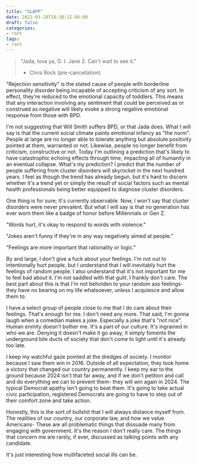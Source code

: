```yaml
---
title: "SLAPP"
date: 2022-03-28T10:30:12-04:00
draft: false
categories:
- rant
tags:
- rant
---
```



> "Jada, lova ya, G. I. Jane 2. Can't wait to see it."
> - Chris Rock (pre-cancellation)

"Rejection sensitivity" is the stated cause of people with borderline
personality disorder being incapable of accepting criticism of any sort. In
effect, they're reduced to the emotional capacity of toddlers. This means that
any interaction involving any sentiment that could be perceived as or construed
as negative will likely evoke a strong negative emotional response from those
with BPD.

I'm not suggesting that Will Smith suffers BPD, or that Jada does. What I will
say is that the current social climate paints emotional infancy as "the norm".
People at large are no longer able to tolerate anything but absolute positivity
pointed at them, warranted or not. Likewise, people no longer benefit from
criticism, constructive or not. Today I'm outlining a prediction that's likely
to have catastrophic echoing effects through time, impacting all of humanity in
an eventual collapse. What's my prediction? I predict that the number of people
suffering from cluster disorders will skyrocket in the next hundred years. I
feel as though the trend has already begun, but it's hard to discern whether
it's a trend yet or simply the result of social factors such as mental health
professionals being better equipped to diagnose cluster disorders.

One thing is for sure; It's currently observable. Now, I won't say that cluster
disorders were never prevalent. But what I will say is that no generation has
ever worn them like a badge of honor before Millennials or Gen Z. 

"Words hurt, it's okay to respond to words with violence."

"Jokes aren't funny if they're in any way negatively aimed at people."

"Feelings are more important that rationality or logic."

By and large, I don't give a fuck about your feelings. I'm not out to
intentionally hurt people, but I understand that I will inevitably hurt the
feelings of random people. I also understand that it's not important for me to
feel bad about it. I'm not saddled with that guilt. I frankly don't care. The
best part about this is that I'm not beholden to your random ass feelings- they
have no bearing on my life whatsoever, unless I acquiesce and allow them to.

I have a select group of people close to me that I do care about their feelings.
That's enough for me. I don't need any more. That said, I'm gonna laugh when a
comedian makes a joke. Especially a joke that's "not nice". Human enmity doesn't
bother me. It's a part of our culture. It's ingrained in who we are. Denying it
doesn't make it go away, it simply foments the underground bile ducts of
society that don't come to light until it's already too late.

I keep my watchful gaze pointed at the dredges of society. I monitor because I
saw them win in 2016. Outside of all expectation, they took home a victory that
changed our country permanently. I keep my ear to the ground because 2024 isn't
that far away, and if we don't petition and call and do everything we can to
prevent them- they will win again in 2024. The typical Democrat apathy isn't
going to beat them. It's going to take actual civic participation, registered
Democrats are going to have to step out of their comfort zone and take action.

Honestly, this is the sort of bullshit that I will always distance myself from.
The realities of our country, our corporate law, and how we value Americans-
These are all problematic things that dissuade many from engaging with
government. It's the reason I don't really care. The things that concern me are
rarely, if ever, discussed as talking points with any candidate.

It's just interesting how mutlifaceted social ills can be.

